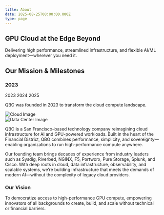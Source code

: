 ```yaml
---
title: About
date: 2025-08-25T00:00:00.000Z
type: page
---
```


<section class="contact-page about-us">
  <div class="container">
  <div class="why-qbo-hero-content">
  <h1>GPU Cloud at the Edge Beyond</h1>
  <p>Delivering high performance, streamlined infrastructure, and flexible AI/ML deployment—wherever you need it.</p>
</div>
</div>
</section>
<script>
    (function () {
  // guard to avoid double-initializing
  if (window.__missionTimelineInitialized) return;
  window.__missionTimelineInitialized = true;
  function initTimeline() {
    const root = document.querySelector(".mission-timeline");
    if (!root) return;
    const yearsContainer = root.querySelector(".mission-years");
    if (!yearsContainer) return;
    const yearNodes = Array.from(yearsContainer.querySelectorAll("span"));
    if (!yearNodes.length) return;
    const titleNode = root.querySelector("#timeline-title");
    const descNode = root.querySelector("#timeline-description");
    // create progress-line if missing
    let progress = yearsContainer.querySelector(".progress-line");
    if (!progress) {
      progress = document.createElement("div");
      progress.className = "progress-line";
      yearsContainer.insertBefore(progress, yearsContainer.firstChild);
    }
    function updateTimeline(targetEl) {
      if (!targetEl || yearNodes.indexOf(targetEl) === -1) return;
      const idx = yearNodes.indexOf(targetEl);
      // active / completed classes
      yearNodes.forEach((n, i) => {
        n.classList.toggle("active", n === targetEl);
        n.classList.toggle("completed", i < idx);
      });
      // update title & description
      if (titleNode)
        titleNode.textContent = targetEl.dataset.year || targetEl.textContent;
      if (descNode) descNode.textContent = targetEl.dataset.text || "";
      // set progress width
      const pct =
        yearNodes.length > 1 ? (idx / (yearNodes.length - 1)) * 100 : 0;
      progress.style.width = pct + "%";
    }
    // add click handlers + keyboard nav
    yearNodes.forEach((el, i) => {
      el.setAttribute("tabindex", "0");
      el.addEventListener("click", () => updateTimeline(el));
      el.addEventListener("keydown", (ev) => {
        if (ev.key === "Enter" || ev.key === " ") {
          ev.preventDefault();
          updateTimeline(el);
        } else if (ev.key === "ArrowRight" || ev.key === "ArrowDown") {
          ev.preventDefault();
          if (i < yearNodes.length - 1) yearNodes[i + 1].focus();
        } else if (ev.key === "ArrowLeft" || ev.key === "ArrowUp") {
          ev.preventDefault();
          if (i > 0) yearNodes[i - 1].focus();
        }
      });
    });
    // initialize (pick .active or fallback to first)
    const initial = yearsContainer.querySelector("span.active") || yearNodes[0];
    updateTimeline(initial);
  }
  // ✅ document ready
  if (document.readyState === "loading") {
    document.addEventListener("DOMContentLoaded", initTimeline);
  } else {
    initTimeline();
  }
})();
</script>
<section class="mission-section">
  <div class="container">
  <h2 class="mission-title">Our Mission &amp; Milestones</h2>
  <div class="mission-wrapper">
  <div class="mission-timeline">
  <h3 id="timeline-title">2023</h3>
  <div class="mission-years"><span class="active" data-year="2023" data-text="QBO was founded in 2023 to transform the cloud compute landscape.">2023</span>
    <span data-year="2024" data-text="Launched blogs, videos, and social media posts to inform, inspire, and engage with our tech community.">2024</span>
    <span data-year="2025" data-text="Expanding global reach with scalable infrastructure to support AI-driven innovation worldwide.">2025</span></div>
  <p id="timeline-description" class="mission-description">
    QBO was founded in 2023 to transform the cloud compute landscape.
  </p>
</div>
  <div class="mission-image">
  <img src="http://localhost:4000/img/clouddd.png" alt="Cloud Image">
</div>
</div>
</div>
</section>

<section class="vision-section">
  <div class="container">
  <div class="vision-wrapper">
  <div class="vision-image">
  <img src="http://localhost:4000/img/cloudd.png" alt="Data Center Image">
</div>
  <div class="vision-text">
  <p>
QBO is a San Francisco–based technology company reimagining cloud infrastructure for AI and GPU-powered workloads. Built in the heart of the Financial District, QBO combines performance, simplicity, and sovereignty—enabling organizations to run high-performance compute anywhere.
        </p>
  <p>Our founding team brings decades of experience from industry leaders such as Sysdig, Riverbed, NGINX, F5, Portworx, Pure Storage, Splunk, and Cisco. With deep roots in cloud, data infrastructure, observability, and scalable systems, we’re building infrastructure that meets the demands of modern AI—without the complexity of legacy cloud providers.</p>
  <h3>Our Vision</h3>
  <p>To democratize access to high-performance GPU compute, empowering innovators of all backgrounds to create, build, and scale without technical or financial barriers.
        </p>
</div>
</div>
</div>
</section>
